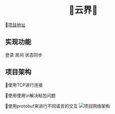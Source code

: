 # <center> :maple_leaf:云界:maple_leaf: </center>
:evergreen_tree:[项目地址](https://gitee.com/fufuandrice/YunDuoServer/tree/master)
## 实现功能
登录
房间
状态同步
## 项目架构
:tomato:使用TCP进行连接

:tomato:使用使用\n解决粘包问题

:tomato:使用protobuf来进行不同语言的交互
![项目网络架构](/img/web.png)
